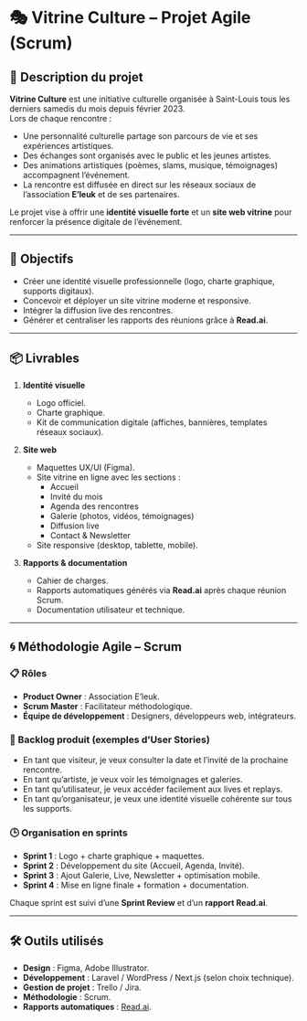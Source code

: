 # 🎭 Vitrine Culture – Projet Agile (Scrum)

## 📖 Description du projet
**Vitrine Culture** est une initiative culturelle organisée à Saint-Louis tous les derniers samedis du mois depuis février 2023.  
Lors de chaque rencontre :  
- Une personnalité culturelle partage son parcours de vie et ses expériences artistiques.  
- Des échanges sont organisés avec le public et les jeunes artistes.  
- Des animations artistiques (poèmes, slams, musique, témoignages) accompagnent l’événement.  
- La rencontre est diffusée en direct sur les réseaux sociaux de l’association **E’leuk** et de ses partenaires.  

Le projet vise à offrir une **identité visuelle forte** et un **site web vitrine** pour renforcer la présence digitale de l’événement.  

---

## 🎯 Objectifs
- Créer une identité visuelle professionnelle (logo, charte graphique, supports digitaux).  
- Concevoir et déployer un site vitrine moderne et responsive.  
- Intégrer la diffusion live des rencontres.  
- Générer et centraliser les rapports des réunions grâce à **Read.ai**.  

---

## 📦 Livrables
1. **Identité visuelle**
   - Logo officiel.  
   - Charte graphique.  
   - Kit de communication digitale (affiches, bannières, templates réseaux sociaux).  

2. **Site web**
   - Maquettes UX/UI (Figma).  
   - Site vitrine en ligne avec les sections :  
     - Accueil  
     - Invité du mois  
     - Agenda des rencontres  
     - Galerie (photos, vidéos, témoignages)  
     - Diffusion live  
     - Contact & Newsletter  
   - Site responsive (desktop, tablette, mobile).  

3. **Rapports & documentation**
   - Cahier de charges.  
   - Rapports automatiques générés via **Read.ai** après chaque réunion Scrum.  
   - Documentation utilisateur et technique.  

---

## 🌀 Méthodologie Agile – Scrum

### 📋 Rôles
- **Product Owner** : Association E’leuk.  
- **Scrum Master** : Facilitateur méthodologique.  
- **Équipe de développement** : Designers, développeurs web, intégrateurs.  

### 📌 Backlog produit (exemples d’User Stories)
- En tant que visiteur, je veux consulter la date et l’invité de la prochaine rencontre.  
- En tant qu’artiste, je veux voir les témoignages et galeries.  
- En tant qu’utilisateur, je veux accéder facilement aux lives et replays.  
- En tant qu’organisateur, je veux une identité visuelle cohérente sur tous les supports.  

### 🕒 Organisation en sprints
- **Sprint 1** : Logo + charte graphique + maquettes.  
- **Sprint 2** : Développement du site (Accueil, Agenda, Invité).  
- **Sprint 3** : Ajout Galerie, Live, Newsletter + optimisation mobile.  
- **Sprint 4** : Mise en ligne finale + formation + documentation.  

Chaque sprint est suivi d’une **Sprint Review** et d’un **rapport Read.ai**.  

---

## 🛠️ Outils utilisés
- **Design** : Figma, Adobe Illustrator.  
- **Développement** : Laravel / WordPress / Next.js (selon choix technique).  
- **Gestion de projet** : Trello / Jira.  
- **Méthodologie** : Scrum.  
- **Rapports automatiques** : [Read.ai](https://app.read.ai/).  


